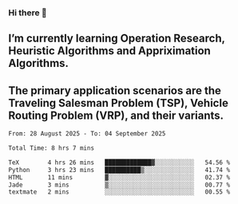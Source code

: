### Hi there 👋
## I’m currently learning Operation Research, Heuristic Algorithms and Appriximation Algorithms.
## The primary application scenarios are the Traveling Salesman Problem (TSP), Vehicle Routing Problem (VRP), and their variants.
<!--START_SECTION:waka-->

```txt
From: 28 August 2025 - To: 04 September 2025

Total Time: 8 hrs 7 mins

TeX        4 hrs 26 mins   █████████████▓░░░░░░░░░░░   54.56 %
Python     3 hrs 23 mins   ██████████▒░░░░░░░░░░░░░░   41.74 %
HTML       11 mins         ▓░░░░░░░░░░░░░░░░░░░░░░░░   02.37 %
Jade       3 mins          ▒░░░░░░░░░░░░░░░░░░░░░░░░   00.77 %
textmate   2 mins          ░░░░░░░░░░░░░░░░░░░░░░░░░   00.55 %
```

<!--END_SECTION:waka-->
<!--
**Bookervsky/Bookervsky** is a ✨ _special_ ✨ repository because its `README.md` (this file) appears on your GitHub profile.

Here are some ideas to get you started:

- 🔭 I’m currently working on ...
- 🌱 I’m currently learning ...
- 👯 I’m looking to collaborate on ...
- 🤔 I’m looking for help with ...
- 💬 Ask me about ...
- 📫 How to reach me: ...
- 😄 Pronouns: ...
- ⚡ Fun fact: ...
-->
